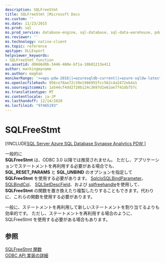 ```yaml
---
description: SQLFreeStmt
title: SQLFreeStmt |Microsoft Docs
ms.custom: ''
ms.date: 11/23/2015
ms.prod: sql
ms.prod_service: database-engine, sql-database, sql-data-warehouse, pdw
ms.reviewer: ''
ms.technology: native-client
ms.topic: reference
apitype: DLLExport
helpviewer_keywords:
- SQLFreeStmt function
ms.assetid: d9666d0b-3446-480e-bf1a-10b01213e411
author: markingmyname
ms.author: maghan
monikerRange: '>=aps-pdw-2016||=azuresqldb-current||=azure-sqldw-latest||>=sql-server-2016||>=sql-server-linux-2017||=azuresqldb-mi-current'
ms.openlocfilehash: 956ce78ae72c39e1986955fcc562c4a2472eb4a1
ms.sourcegitcommit: 1a544cf4dd2720b124c3697d1e62ae7741db757c
ms.translationtype: MT
ms.contentlocale: ja-JP
ms.lasthandoff: 12/14/2020
ms.locfileid: "97465193"
---
```

# <a name="sqlfreestmt"></a>SQLFreeStmt
[!INCLUDE[SQL Server Azure SQL Database Synapse Analytics PDW ](../../includes/applies-to-version/sql-asdb-asdbmi-asa-pdw.md)]

  一般的に   
      **SQLFreeStmt** は、ODBC 3.0 以降では推奨されません。 ただし、アプリケーションでステートメントを再利用する必要がある場合でも、 **SQL_RESET_PARAMS** と **SQL_UNBIND** のオプションを指定して **SQLFreeStmt** を使用する必要があります。 [SqlcloSQLBindParameter](../../relational-databases/native-client-odbc-api/sqlclosecursor.md)、 [SQLBindCol](../../relational-databases/native-client-odbc-api/sqlbindcol.md)、 [SQLSetDescField](../../relational-databases/native-client-odbc-api/sqlsetdescfield.md)、および [](../../relational-databases/native-client-odbc-api/sqlbindparameter.md) [sqlfreehandle](../../relational-databases/native-client-odbc-api/sqlfreehandle.md)を使用して、 **SQLFreeStmt** の関数を置き換えたり複製したりすることもできます。代わりに、これらの関数を使用する必要があります。  
  
 一般に、ステートメントを再利用して新しいステートメントを割り当てるよりも効率的です。 ただし、ステートメントを再利用する場合のように、SQLFreeStmt を使用する必要がある場合もあります。  
  
## <a name="see-also"></a>参照  
 [SQLFreeStmt 関数](../../odbc/reference/syntax/sqlfreestmt-function.md)   
 [ODBC API 実装の詳細](../../relational-databases/native-client-odbc-api/odbc-api-implementation-details.md)  
  
